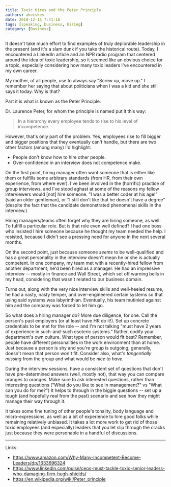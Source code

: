```yaml
---
title: Toxic Hires and the Peter Principle
authors: akecskes
date: 2018-12-15 7:41:16
tags: [speaking, business, hiring]
category: [Business]
---
```

<p>It doesn't take much effort to find examples of truly deplorable leadership in the present (and it's a slam dunk if you take the historical route). Today, I encountered a LinkedIn article and an NPR radio program that centered around the idea of toxic leadership, so it seemed like an obvious choice for a topic, especially considering how many toxic leaders I've encountered in my own career.</p>
<p>My mother, of all people, use to always say "Screw up, move up." I remember her saying that about politicians when I was a kid and she still says it today. Why is that?</p>
<p>Part it is what is known as the Peter Principle.</p>


<p> Dr. Laurence Peter, for whom the principle is named put it this way:</p>
<blockquote class="inlinequote">
<p>In a hierarchy every employee tends to rise to his level of incompetence.</p>
</blockquote>
<p>However, that's only part of the problem. Yes, employees rise to fill bigger and bigger positions that they eventually can't handle, but there are two other factors (among many) I'd highlight:</p>
<ul>
<li>People don't know how to hire other people.</li>
<li>Over-confidence in an interview does not competence make.</li>
</ul>
<p>On the first point, hiring manager often want someone that is either like them or fulfills some arbitrary standards (from HR, from their own experience, from where ever). I've been involved in the (horrific) practice of group interviews, and I've stood aghast at some of the reasons my fellow interviewers would [not] hire someone. "I was a better coder at his age!" (said an older gentleman), or "I still don't like that he doesn't have a degree" (despite the fact that the candidate demonstrated phenomenal skills in the interview.)</p>
<p>Hiring managers/teams often forget why they are hiring someone, as well: To fulfill a particular role. But is that role even well defined? I had one boss who insisted I hire someone because he thought my team needed the help. I resisted, because I didn't see a pressing need for anyone in the next several months.</p>
<p>On the second point, just because someone <em>seems </em>to be well-qualified and has a great personality in the interview doesn't mean he or she is actually competent. In one company, my team met with a recently-hired fellow from another department; he'd been hired as a manager. He had an impressive interview -- mostly in finance and Wall Street, which set off warning bells in my head, considering that wasn't related to our business domain.</p>
<p>Turns out, along with the very nice interview skills and well-heeled resume, he had a nasty, nasty temper, and over-engineered certain systems so that using said systems was labyrinthian. Eventually, his team mutinied against him and the company was forced to let him go.</p>
<p>So what does a hiring manager do? More due diligence, for one. Call the person's past employers (or at least have HR do it!). Set up concrete credentials to be met for the role -- and I'm not talking "must have 2 years of experience in such-and-such esoteric systems." Rather, codify your department's own culture. What type of person would fit best? Remember, people have different personalities in the work environment than at home. Just because a person is shy and you're group is outgoing, generally, doesn't mean that person won't fit. Consider also, what's <em>tangentially missing</em> from the group and what would be <em>nice to have</em>. </p>
<p>During the interview sessions, have a consistent set of questions that don't have pre-determined answers (well, mostly not), that way you can compare oranges to oranges. Make sure to ask interested questions, rather than interesting questions ("What do you like to see in management?" vs "What can you do for me?") It helps to through in the biggie questions -- set up a tough (and hopefully real from the past) scenario and see how they might manage their way through it. </p>
<p>It takes some fine tuning of other people's tonality, body language and micro-expressions, as well as a bit of experience to hire good folks while remaining relatively unbiased. It takes a lot more work to get rid of those toxic employees (and especially) leaders that you let slip through the cracks just because they were personable in a handful of discussions.</p>
<hr />
<p>Links:</p>
<ul>
<li><a href="https://www.amazon.com/Why-Many-Incompetent-Become-Leaders/dp/1633696324">https://www.amazon.com/Why-Many-Incompetent-Become-Leaders/dp/1633696324</a></li>
<li><a href="https://www.linkedin.com/pulse/ceos-must-tackle-toxic-senior-leaders-who-damaging-firm-hugh-shields/">https://www.linkedin.com/pulse/ceos-must-tackle-toxic-senior-leaders-who-damaging-firm-hugh-shields/</a></li>
<li><a href="https://en.wikipedia.org/wiki/Peter_principle">https://en.wikipedia.org/wiki/Peter_principle</a></li>
</ul>